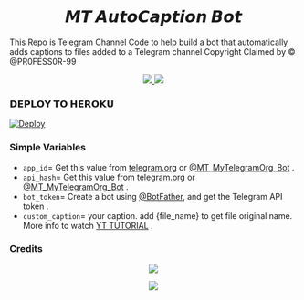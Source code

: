 <h1 align="center">
<b>𝙈𝙏 𝘼𝙪𝙩𝙤𝘾𝙖𝙥𝙩𝙞𝙤𝙣 𝘽𝙤𝙩</b>
</h1>

This Repo is Telegram Channel Code to help build a bot that automatically adds captions to files added to a Telegram channel
Copyright Claimed by © @PR0FESS0R-99

  </a>
</p>
<p align="center">
  <a href="https://github.com/PR0FESS0R-99/AutoCaptionBot-V1/stargazers">
    <img src="https://img.shields.io/github/stars/PR0FESS0R-99/AutoCaptionBot-V1?style=social">

  </a>
  
  <a href="https://github.com/PR0FESS0R-99/AutoCaptionBot-V1/fork">
    <img src="https://img.shields.io/github/forks/PR0FESS0R-99/AutoCaptionBot-V1?label=Fork&style=social">

  </a>  
</p>


### 𝗗𝗘𝗣𝗟𝗢𝗬 𝗧𝗢 𝗛𝗘𝗥𝗢𝗞𝗨
[![Deploy](https://www.herokucdn.com/deploy/button.svg)](https://heroku.com/deploy?template=https://github.com/PR0FESS0R-99/AutoCaptionBot-V1)                     



### Simple Variables

* `app_id`= Get this value from [telegram.org](https://my.telegram.org/apps) or [@MT_MyTelegramOrg_Bot](https://t.me/MT_MyTelegramOrg_Bot) .
* `api_hash`= Get this value from [telegram.org](https://my.telegram.org/apps) or [@MT_MyTelegramOrg_Bot](https://t.me/MT_MyTelegramOrg_Bot) .
* `bot_token`= Create a bot using [@BotFather](https://telegram.dog/BotFather), and get the Telegram API token .
* `custom_caption`= your caption. add {file_name} to get file original name. More info to watch [YT TUTORIAL](https://github.com/PR0FESS0R-99) .



### Credits

<p align="center">
  <a href="https://www.python.org"> 
  <img src="https://img.shields.io/badge/python-3670A0?style=for-the-badge&logo=python&logoColor=ffdd54">
  </a>
</p>
</p>


<p align="center">
  <a href="https://docs.pyrogram.org"> 
  <img src="https://img.shields.io/badge/%F0%9F%94%A5-PYROGRAM%20-orange">
  </a>
</p>
</p>











